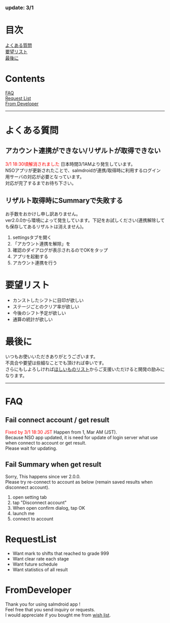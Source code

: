 ### update: 3/1

# 目次
[よくある質問](#よくある質問)<br>
[要望リスト](#要望リスト)<br>
[最後に](#最後に)<br>

# Contents
[FAQ](#FAQ)<br>
[Request List](#RequestList)<br>
[From Developer](#FromDeveloper)<br>

---

# よくある質問

## アカウント連携ができない/リザルトが取得できない
<font color="Red">3/1 18:30頃解消されました</font>
日本時間3/1AMより発生しています。<br>
NSOアプリが更新されたことで、salmdroidが連携/取得時に利用するログイン用サーバの対応が必要となっています。<br>
対応が完了するまでお待ち下さい。<br>

## リザルト取得時にSummaryで失敗する
お手数をおかけし申し訳ありません。<br>
ver2.0.0から環境によって発生しています。下記をお試しください(連携解除しても保存してあるリザルトは消えません)。<br>
1. settingsタブを開く
2. 「アカウント連携を解除」を
3. 確認のダイアログが表示されるのでOKをタップ
4. アプリを起動する
5. アカウント連携を行う


# 要望リスト
- カンストしたシフトに目印が欲しい
- ステージごとのクリア率が欲しい
- 今後のシフト予定が欲しい
- 通算の統計が欲しい

# 最後に
いつもお使いいただきありがとうございます。<br>
不具合や要望は些細なことでも頂ければ幸いです。<br>
さらにもしよろしければ[ほしいものリスト](https://www.amazon.jp/hz/wishlist/ls/N266KX5GC3JF?ref_=wl_share)からご支援いただけると開発の励みになります。<br>


---

# FAQ

## Fail connect account / get result
<font color="Red">Fixed by 3/1 18:30 JST</font>
Happen from 1, Mar AM (JST).<br>
Because NSO app updated, it is need for update of login server what use when connect to account or get result.<br>
Please wait for updating.<br>

## Fail Summary when get result
Sorry, This happens since ver 2.0.0.<br>
Please try re-connect to account as below (remain saved results when disconnect account).<br>
1. open setting tab
2. tap "Disconnect account"
3. When open confirm dialog, tap OK
4. launch me
5. connect to account

# RequestList
- Want mark to shifts that reached to grade 999
- Want clear rate each stage
- Want future schedule
- Want statistics of all result

# FromDeveloper
Thank you for using salmdroid app !<br>
Feel free that you send inquiry or requests.<br>
I would appreciate if you bought me from [wish list](https://www.amazon.jp/hz/wishlist/ls/N266KX5GC3JF?ref_=wl_share).<br>

